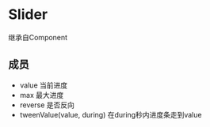 # Slider

继承自Component

## 成员

* value 当前进度
* max 最大进度
* reverse 是否反向
* tweenValue(value, during) 在during秒内进度条走到value